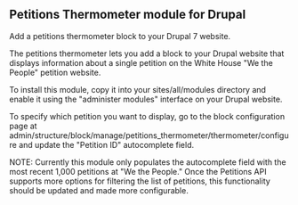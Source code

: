 Petitions Thermometer module for Drupal
----------------------------
Add a petitions thermometer block to your Drupal 7 website.

The petitions thermometer lets you add a block to your Drupal website that displays
information about a single petition on the White House "We the People" petition
website.

To install this module, copy it into your sites/all/modules directory and
enable it using the "administer modules" interface on your Drupal website.

To specify which petition you want to display, go to the block configuration page
at admin/structure/block/manage/petitions_thermometer/thermometer/configure
and update the "Petition ID" autocomplete field.

NOTE: Currently this module only populates the autocomplete field with the
most recent 1,000 petitions at "We the People." Once the Petitions API
supports more options for filtering the list of petitions, this functionality
should be updated and made more configurable.